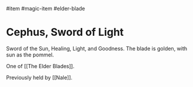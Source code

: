 #item #magic-item #elder-blade
# Cephus, Sword of Light 
Sword of the Sun, Healing, Light, and Goodness. The blade is golden, with sun as the pommel.

One of [[The Elder Blades]].

Previously held by [[Nale]].